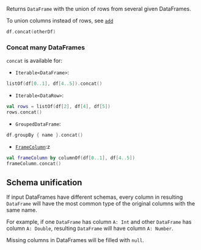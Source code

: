 [//]: # (title: concat)

<!---IMPORT org.jetbrains.kotlinx.dataframe.samples.api.Modify-->

Returns `DataFrame` with the union of rows from several given DataFrames.

To union columns instead of rows, see [`add`](add.md)

<!---FUN concat-->

```kotlin
df.concat(otherDf)
```

<!---END-->

### Concat many DataFrames

`concat` is available for:

* `Iterable<DataFrame>`:

<!---FUN concatIterable-->

```kotlin
listOf(df[0..1], df[4..5]).concat()
```

<!---END-->

* `Iterable<DataRow>`:

<!---FUN concatRows-->

```kotlin
val rows = listOf(df[2], df[4], df[5])
rows.concat()
```

<!---END-->

* `GroupedDataFrame`:

<!---FUN concatGroupedDataFrame-->

```kotlin
df.groupBy { name }.concat()
```

<!---END-->

* [`FrameColumn`](DataColumn.md#framecolumn):z

<!---FUN concatFrameColumn-->

```kotlin
val frameColumn by columnOf(df[0..1], df[4..5])
frameColumn.concat()
```

<!---END-->

## Schema unification

If input DataFrames have different schemas, every column in resulting `DataFrame` will have the most common type of the original columns with the same name. 

For example, if one `DataFrame` has column `A: Int` and other `DataFrame` has column `A: Double`, resulting `DataFrame` will have column `A: Number`.

Missing columns in DataFrames will be filled with `null`.
